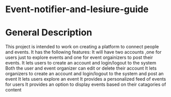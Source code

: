 # Event-notifier-and-lesiure-guide


# General Description
 This project is intended to work on creating a platform to connect people and events.
  It has the following features:
  It will have two accounts ,one for users just to explore events and one for event orgainizers to post their events.
  It lets users to create an account and login/logout to the system
  Both the user and event organizer can edit or delete their account
  It lets organizers to create an account and login/logout to the system and post an event
  It lets users explore an event
  It provides a personalized feed of events for users
  It provides an option to display events based on their catagories of content
  
  
  
 
         
  
 
